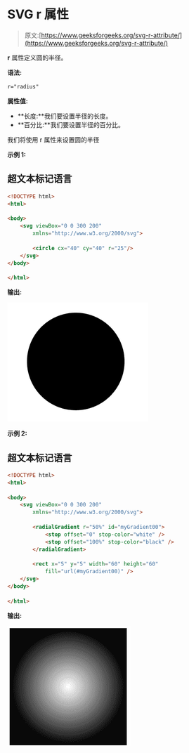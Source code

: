# SVG r 属性

> 原文:[https://www.geeksforgeeks.org/svg-r-attribute/](https://www.geeksforgeeks.org/svg-r-attribute/)

**r** 属性定义圆的半径。

**语法:**

```html
r="radius"

```

**属性值:**

*   **长度:**我们要设置半径的长度。
*   **百分比:**我们要设置半径的百分比。

我们将使用 r 属性来设置圆的半径

**示例 1:**

## 超文本标记语言

```html
<!DOCTYPE html> 
<html> 

<body> 
    <svg viewBox="0 0 300 200" 
        xmlns="http://www.w3.org/2000/svg">

        <circle cx="40" cy="40" r="25"/>
    </svg>
</body> 

</html>
```

**输出:**

![](img/581649452b73aa3a710dba28995f3196.png)

**示例 2:**

## 超文本标记语言

```html
<!DOCTYPE html>
<html>

<body>
    <svg viewBox="0 0 300 200" 
        xmlns="http://www.w3.org/2000/svg">

        <radialGradient r="50%" id="myGradient00">
            <stop offset="0" stop-color="white" />
            <stop offset="100%" stop-color="black" />
        </radialGradient>

        <rect x="5" y="5" width="60" height="60" 
            fill="url(#myGradient00)" />
    </svg>
</body>

</html>
```

**输出:**

![](img/5c44d00b586815a8e9de5c293f2ce9c8.png)